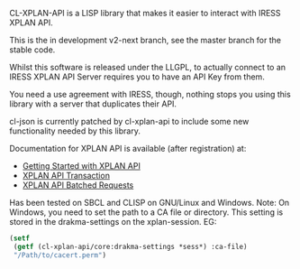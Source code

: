 CL-XPLAN-API is a LISP library that makes it easier to interact with IRESS XPLAN API.

This is the in development v2-next branch, see the master branch for the stable code.

Whilst this software is released under the LLGPL, to actually connect to an IRESS XPLAN API Server requires you to have an API Key from them.

You need a use agreement with IRESS, though, nothing stops you using this library with a server that duplicates their API.

cl-json is currently patched by cl-xplan-api to include some new functionality needed by this library.

Documentation for XPLAN API is available (after registration) at:
- [Getting Started with XPLAN API](https://insights.iressconnect.com/docs/DOC-7376)
- [XPLAN API Transaction](https://insights.iressconnect.com/docs/DOC-7377)
- [XPLAN API Batched Requests](https://insights.iressconnect.com/docs/DOC-7378)

Has been tested on SBCL and CLISP on GNU/Linux and Windows.
Note: On Windows, you need to set the path to a CA file or directory.
This setting is stored in the drakma-settings on the xplan-session.
EG:
```lisp
(setf
 (getf (cl-xplan-api/core:drakma-settings *sess*) :ca-file)
 "/Path/to/cacert.perm")
```
